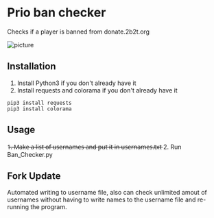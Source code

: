 # Prio ban checker
 Checks if a player is banned from donate.2b2t.org

![picture](https://imgur.com/a/XaITm5y.png)

## Installation

1. Install Python3 if you don't already have it
2. Install requests and colorama if you don't already have it
```
pip3 install requests
pip3 install colorama
```
## Usage

1̶.̶ ̶M̶a̶k̶e̶ ̶a̶ ̶l̶i̶s̶t̶ ̶o̶f̶ ̶u̶s̶e̶r̶n̶a̶m̶e̶s̶ ̶a̶n̶d̶ ̶p̶u̶t̶ ̶i̶t̶ ̶i̶n̶ ̶u̶s̶e̶r̶n̶a̶m̶e̶s̶.̶t̶x̶t̶
2. Run Ban_Checker.py

## Fork Update

Automated writing to username file, also can check
unlimited amout of usernames without having to
write names to the username file and re-running the
program.
